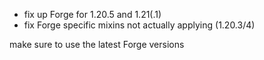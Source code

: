 - fix up Forge for 1.20.5 and 1.21(.1)
- fix Forge specific mixins not actually applying (1.20.3/4)

make sure to use the latest Forge versions